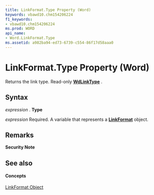 ```yaml
---
title: LinkFormat.Type Property (Word)
keywords: vbawd10.chm154206224
f1_keywords:
- vbawd10.chm154206224
ms.prod: WORD
api_name:
- Word.LinkFormat.Type
ms.assetid: a982ba94-ed73-6739-c554-86f17d58aaa0
---
```



# LinkFormat.Type Property (Word)

Returns the link type. Read-only  **[WdLinkType](wdlinktype-enumeration-word.md)** .


## Syntax

 _expression_ . **Type**

 _expression_ Required. A variable that represents a **[LinkFormat](linkformat-object-word.md)** object.


## Remarks


 **Security Note**  




## See also


#### Concepts


[LinkFormat Object](linkformat-object-word.md)

